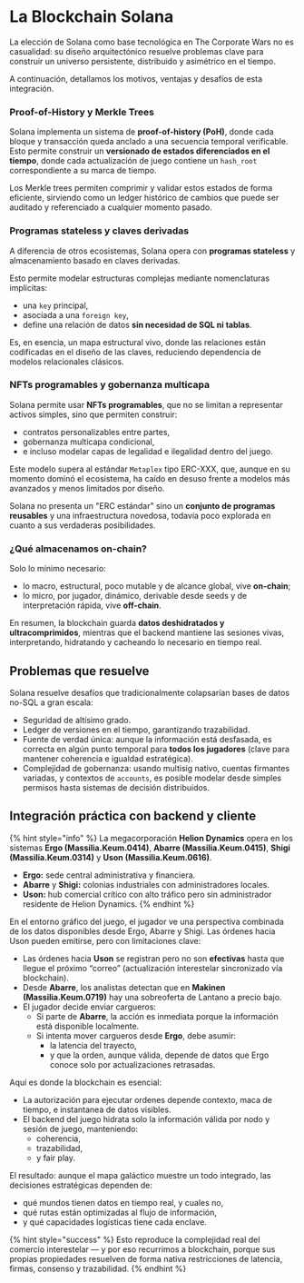 # La Blockchain Solana

La elección de Solana como base tecnológica en The Corporate Wars no es casualidad: su diseño arquitectónico resuelve problemas clave para construir un universo persistente, distribuido y asimétrico en el tiempo.

A continuación, detallamos los motivos, ventajas y desafíos de esta integración.

### Proof-of-History y Merkle Trees

Solana implementa un sistema de **proof-of-history (PoH)**, donde cada bloque y transacción queda anclado a una secuencia temporal verificable. Esto permite construir un **versionado de estados diferenciados en el tiempo**, donde cada actualización de juego contiene un `hash_root` correspondiente a su marca de tiempo.

Los Merkle trees permiten comprimir y validar estos estados de forma eficiente, sirviendo como un ledger histórico de cambios que puede ser auditado y referenciado a cualquier momento pasado.

### Programas stateless y claves derivadas

A diferencia de otros ecosistemas, Solana opera con **programas stateless** y almacenamiento basado en claves derivadas.

Esto permite modelar estructuras complejas mediante nomenclaturas implícitas:

* una `key` principal,
* asociada a una `foreign key`,
* define una relación de datos **sin necesidad de SQL ni tablas**.

Es, en esencia, un mapa estructural vivo, donde las relaciones están codificadas en el diseño de las claves, reduciendo dependencia de modelos relacionales clásicos.

### NFTs programables y gobernanza multicapa

Solana permite usar **NFTs programables**, que no se limitan a representar activos simples, sino que permiten construir:

* contratos personalizables entre partes,
* gobernanza multicapa condicional,
* e incluso modelar capas de legalidad e ilegalidad dentro del juego.

Este modelo supera al estándar `Metaplex` tipo ERC-XXX, que, aunque en su momento dominó el ecosistema, ha caído en desuso frente a modelos más avanzados y menos limitados por diseño.

Solana no presenta un "ERC estándar" sino un **conjunto de programas reusables** y una infraestructura novedosa, todavía poco explorada en cuanto a sus verdaderas posibilidades.

### ¿Qué almacenamos on-chain?

Solo lo mínimo necesario:

* lo macro, estructural, poco mutable y de alcance global, vive **on-chain**;
* lo micro, por jugador, dinámico, derivable desde seeds y de interpretación rápida, vive **off-chain**.

En resumen, la blockchain guarda **datos deshidratados y ultracomprimidos**, mientras que el backend mantiene las sesiones vivas, interpretando, hidratando y cacheando lo necesario en tiempo real.

## Problemas que resuelve

Solana resuelve desafíos que tradicionalmente colapsarían bases de datos no-SQL a gran escala:

* Seguridad de altísimo grado.
* Ledger de versiones en el tiempo, garantizando trazabilidad.
* Fuente de verdad única: aunque la información está desfasada, es correcta en algún punto temporal para **todos los jugadores** (clave para mantener coherencia e igualdad estratégica).
* Complejidad de gobernanza: usando multisig nativo, cuentas firmantes variadas, y contextos de `accounts`, es posible modelar desde simples permisos hasta sistemas de decisión distribuidos.

## Integración práctica con backend y cliente

{% hint style="info" %}
La megacorporación **Helion Dynamics** opera en los sistemas **Ergo (Massilia.Keum.0414)**, **Abarre (Massilia.Keum.0415)**, **Shigi (Massilia.Keum.0314)** y **Uson (Massilia.Keum.0616)**.

* **Ergo:** sede central administrativa y financiera.
* **Abarre** y **Shigi:** colonias industriales con administradores locales.
* **Uson:** hub comercial crítico con alto tráfico pero sin administrador residente de Helion Dynamics.
{% endhint %}

En el entorno gráfico del juego, el jugador ve una perspectiva combinada de los datos disponibles desde Ergo, Abarre y Shigi. Las órdenes hacia Uson pueden emitirse, pero con limitaciones clave:

* Las órdenes hacia **Uson** se registran pero no son **efectivas** hasta que llegue el próximo “correo” (actualización interestelar sincronizado vía blockchain).
* Desde **Abarre**, los analistas detectan que en **Makinen (Massilia.Keum.0719)** hay una sobreoferta de Lantano a precio bajo.
* El jugador decide enviar cargueros:
  * Si parte de **Abarre**, la acción es inmediata porque la información está disponible localmente.
  * Si intenta mover cargueros desde **Ergo**, debe asumir:
    * la latencia del trayecto,
    * y que la orden, aunque válida, depende de datos que Ergo conoce solo por actualizaciones retrasadas.

Aquí es donde la blockchain es esencial:

* La autorización para ejecutar ordenes depende contexto, maca de tiempo, e instantanea de datos visibles.
* El backend del juego hidrata solo la información válida por nodo y sesión de juego, manteniendo:
  * coherencia,&#x20;
  * trazabilidad,
  * y fair play.

El resultado: aunque el mapa galáctico muestre un todo integrado, las decisiones estratégicas dependen de:

* qué mundos tienen datos en tiempo real, y cuales no,
* qué rutas están optimizadas al flujo de información,
* y qué capacidades logísticas tiene cada enclave.

{% hint style="success" %}
Esto reproduce la complejidad real del comercio interestelar — y por eso recurrimos a blockchain, porque sus propias propiedades resuelven de forma nativa restricciones de latencia, firmas, consenso y trazabilidad.
{% endhint %}
